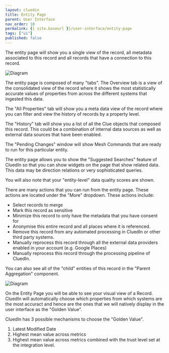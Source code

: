 ```yaml
---
layout: cluedin
title: Entity Page
parent: User Interface
nav_order: 10
permalink: {{ site.baseurl }}/user-interface/entity-page
tags: ["ui"]
published: false
---
```


The entity page will show you a single view of the record, all metadata associated to this record and all records that have a connection to this record. 

![Diagram](../assets/images/user-interface/unified-view.png)

The entity page is composed of many "tabs". The Overview tab is a view of the consolidated view of the record where it shows the most statistically accurate values of properties from across the different systems that ingested this data. 

The "All Properties" tab will show you a meta data view of the record where you can filter and view the history of records by a property level. 

The "History" tab will show you a list of all the Clue objects that composed this record. This could be a combination of internal data sources as well as external data sources that have been enabled. 

The "Pending Changes" window will show Mesh Commands that are ready to run for this particular entity. 

The entity page allows you to show the "Suggested Searches" feature of CluedIn so that you can show widgets on the page that show related data. This data may be direction relations or very sophisticated queries.

You will also note that your "entity-level" data quality scores are shown. 

There are many actions that you can run from the entity page. These actions are located under the "More" dropdown. These actions include:

 - Select records to merge
 - Mark this record as sensitive
 - Minimize this record to only have the metadata that you have consent for
 - Anonymise this entire record and all places where it is referenced. 
 - Remove this record from any automated processing in CluedIn or other third party systems. 
 - Manually reprocess this record through all the external data providers enabled in your account (e.g. Google Places)
 - Manually reprocess this record through the processing pipeline of CluedIn.

You can also see all of the "child" entities of this record in the "Parent Aggregation" component.

![Diagram](../assets/images/user-interface/parent-aggregation-view.png)

On the Entity Page you will be able to see your visual view of a Record. CluedIn will automatically choose which properties from which systems are the most accuract and hence are the ones that we will natively display in the user interface as the "Golden Value".

CluedIn has 3 possible mechanisms to choose the "Golden Value".

1. Latest Modified Date
2. Highest mean value across metrics
3. Highest mean value across metrics combined with the trust level set at the integration level.